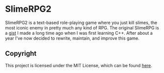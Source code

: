 # SlimeRPG2

SlimeRPG2 is a text-based role-playing game where you just kill slimes, the most iconic enemy in pretty much any kind of RPG.
The original SlimeRPG is a [gist](https://gist.github.com/CrazyGuy108/5dfca977d6ac24ad4620) I made a long time ago when I was first learning C++. 
After about a year I've now decided to rewrite, maintain, and improve this game.

## Copyright
This project is licensed under the MIT License, which can be found [here](LICENSE).

